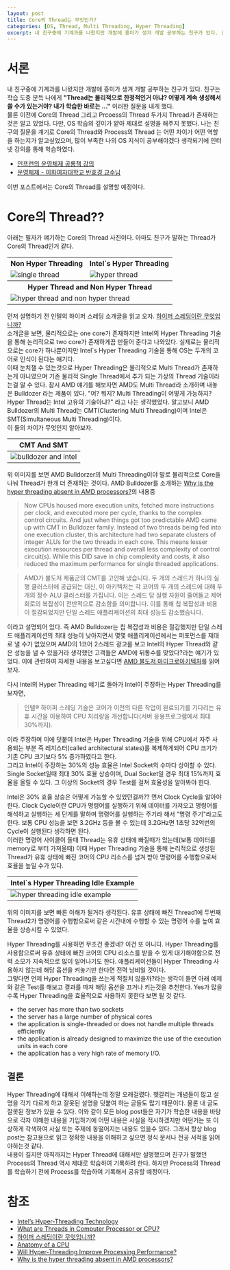 ```yaml
---
layout: post
title: Core의 Thread는 무엇인가?
categories: [OS, Thread, Multi Threading, Hyper Threading]
excerpt: 내 친구중에 기계과를 나왔지만 개발에 흥미가 생겨 개발 공부하는 친구가 있다. 친구는 학습 도중 문득 나에게 "Thread는 물리적으로 한정적인거 아냐? 어떻게 계속 생성해서 쓸 수가 있는거야? 내가 학습한 바로는 ..." 이러한 질문을 내게 했다.
---
```


# 서론

내 친구중에 기계과를 나왔지만 개발에 흥미가 생겨 개발 공부하는 친구가 있다. 친구는 학습 도중 문득 나에게 **"Thread는 물리적으로 한정적인거 아냐? 어떻게 계속 생성해서 쓸 수가 있는거야? 내가 학습한 바로는 ..."** 이러한 질문을 내게 했다.  
물론 이전에 Core의 Thread 그리고 Prcoess의 Thread 두가지 Thread가 존재하는 것은 알고 있었다. 다만, OS 학습의 깊이가 얕아 제대로 설명을 해주지 못했다. 나는 친구의 질문을 계기로 Core의 Thread와 Process의 Thread 는 어떤 차이가 어떤 역할을 하는지가 알고싶었으며, 많이 부족한 나의 OS 지식이 공부해야겠다 생각되기에 인터넷 강의를 통해 학습하였다.

- [인프런의 운영체제 공룡책 강의](https://www.inflearn.com/course/%EC%9A%B4%EC%98%81%EC%B2%B4%EC%A0%9C-%EA%B3%B5%EB%A3%A1%EC%B1%85-%EC%A0%84%EA%B3%B5%EA%B0%95%EC%9D%98/dashboard)
- [운영체제 - 이화여자대학교 반효경 교수님](http://www.kocw.net/home/search/kemView.do?kemId=1046323)

이번 포스트에서는 Core의 Thread를 설명할 예정이다.

# Core의 Thread??

아래는 필자가 얘기하는 Core의 Thread 사진이다. 아마도 친구가 말하는 Thread가 Core의 Thread인거 같다.

<table>
    <tr>
        <th>Non Hyper Threading</th>
        <th>Intel`s Hyper Threading</th>
    </tr>
    <tr>
        <td><img src="/assets/images/os/core-thread/intel_single-thread.jpeg" alt="single thread" /></td>
        <td><img src="/assets/images/os/core-thread/intel_hyper-thread.jpeg" alt="hyper thread" /></td>
    </tr>
    <tr>
        <th colspan="2">Hyper Thread and Non Hyper Thread</th>
    </tr>
    <tr>
        <td colspan="2"><img src="/assets/images/os/core-thread/hyper-thread and non hyper-thread.gif" alt="hyper thread and non hyper thread" /></td>
    </tr>
</table>

먼저 설명하기 전 인텔의 하이퍼 스레딩 소개글을 읽고 오자. [하이퍼 스레딩이란 무엇입니까?](https://www.intel.co.kr/content/www/kr/ko/gaming/resources/hyper-threading.html)  
소개글을 보면, 물리적으로는 one core가 존재하지만 Intel의 Hyper Threading 기술을 통해 논리적으로 two core가 존재하게끔 만들어 준다고 나와있다. 실제로는 물리적으로는 core가 하나뿐이지만 Intel`s Hyper Threading 기술을 통해 OS는 두개의 코어로 인식이 된다는 얘기다.  
이때 눈치챌 수 있는것으로 Hyper Threading은 물리적으로 Multi Thread가 존재하는게 아니였으며 기존 물리적 Single Thread에서 추가 되는 가상의 Thread 기술이라는걸 알 수 있다. 잠시 AMD 얘기를 해보자면 AMD도 Multi Thread라 소개하며 내놓은 Bulldozer 라는 제품이 있다. "어? 뭐지? Multi Threading이 어떻게 가능하지? Hyper Thread는 Intel 고유의 기술아냐?" 라고 나는 생각했었다. 알고보니 AMD Bulldozer의 Multi Thread는 CMT(Clustering Multi Threading)이며 Intel은 SMT(Simultaneous Multi Threading)이다.  
이 둘의 차이가 무엇인지 알아보자.

<table>
    <thead>
        <th>CMT And SMT</th>
    </thead>
    <tbody>
        <td><img src="/assets/images/os/core-thread/bulldozer-and-intel.jpeg" alt="bulldozer and intel" /></td>
    </tbody>
</table>

위 이미지를 보면 AMD Bulldorzer의 Multi Threading이야 말로 물리적으로 Core을 나눠 Thread가 한개 더 존재하는 것이다. AMD Bulldozer를 소개하는 [Why is the hyper threading absent in AMD processors?](https://www.quora.com/Why-is-the-hyper-threading-absent-in-AMD-processors)의 내용중

> Now CPUs housed more execution units, fetched more instructions per clock, and executed more per cycle, thanks to the complex control circuits. And just when things got too predictable AMD came up with CMT in Bulldozer family. Instead of two threads being fed into one execution cluster, this architecture had two separate clusters of integer ALUs for the two threads in each core. This means lesser execution resources per thread and overall less complexity of control circuit(s). While this DID save in chip complexity and costs, it also reduced the maximum performance for single threaded applications.

> AMD가 불도저 제품군의 CMT를 고안해 냈습니다. 두 개의 스레드가 하나의 실행 클러스터에 공급되는 대신, 이 아키텍처는 각 코어의 두 개의 스레드에 대해 두 개의 정수 ALU 클러스터를 가집니다. 이는 스레드 당 실행 자원이 줄어들고 제어 회로의 복잡성이 전반적으로 감소함을 의미합니다. 이를 통해 칩 복잡성과 비용이 절감되었지만 단일 스레드 애플리케이션의 최대 성능도 감소했습니다.

이라고 설명되어 있다. 즉 AMD Bulldozer는 칩 복잡성과 비용은 절감했지만 단일 스레드 애플리케이션의 최대 성능이 낮아지면서 몇몇 애플리케이션에서는 퍼포먼스를 제대로 낼 수가 없었으며 AMD의 1코어 2스레드 광고를 보고 Intel의 Hyper Thread와 같은 성능을 낼 수 있을거라 생각했던 고객들은 AMD에 뒤통수를 맞았다?라는 얘기가 있었다. 이에 관련하여 자세한 내용을 보고싶다면 [AMD 불도저 마이크로아키텍처](https://namu.wiki/w/AMD%20%EB%B6%88%EB%8F%84%EC%A0%80%20%EB%A7%88%EC%9D%B4%ED%81%AC%EB%A1%9C%EC%95%84%ED%82%A4%ED%85%8D%EC%B2%98)를 읽어보자.

다시 Intel의 Hyper Threading 얘기로 돌아가 Intel이 주장하는 Hyper Threading를 보자면,

> 인텔® 하이퍼 스레딩 기술은 코어가 이전의 다른 작업이 완료되기를 기다리는 유휴 시간을 이용하여 CPU 처리량을 개선합니다(서버 응용프로그램에서 최대 30%까지).

이라 주장하며 이에 덧붙여 Intel은 Hyper Threading 기술을 위해 CPU에서 자주 사용되는 부분 즉 레지스터(called architectural states)를 복제하게되어 CPU 크기가 기존 CPU 크기보다 5% 증가하였다고 한다.  
그리고 Intel이 주장하는 30%의 성능 효율은 Intel Socket의 수마다 상이할 수 있다. Single Socket일때 최대 30% 효율 상승이며, Dual Socket일 경우 최대 15%까지 효율을 올릴 수 있다. 그 이상의 Socket의 경우 Test를 걸쳐 효율성을 알아봐야 한다.

Intel은 30% 효율 상승은 어떻게 가능할 수 있었던걸까?? 먼저 Clock Cycle을 알아야한다. Clock Cycle이란 CPU가 명령어를 실행하기 위해 데이터를 가져오고 명령어를 해석하고 실행하는 세 단계를 말하며 명령어를 실행하는 주기라 해서 "명령 주기"라고도 한다. 보통 CPU 성능을 보면 3.2GHz 등을 볼 수 있는데 3.2GHz면 1초당 32억번의 Cycle이 실행된다 생각하면 된다.  
이러한 명령어 사이클이 돌때 Thread는 유휴 상태에 빠질때가 있는데(보통 데이터를 memory로 부터 가져올때) 이때 Hyper Threading 기술을 통해 논리적으로 생성된 Thread가 유휴 상태에 빠진 코어의 CPU 리소스를 넘겨 받아 명령어를 수행함으로써 효율을 높일 수가 있다.

<table>
    <thead>
        <th>Intel`s Hyper Threading Idle Example</th>
    </thead>
    <tbody>
        <td><img src="/assets/images/os/core-thread/hyper-threading-idle.gif" alt="hyper threading idle example" /></td>
    </tbody>
</table>

위의 이미지를 보면 빠른 이해가 될거라 생각된다. 유휴 상태에 빠진 Thread1에 두번째 Thread2가 명령어를 수행함으로써 같은 시간내에 수행할 수 있는 명령어 수를 높여 효율을 상승시킬 수 있었다.

Hyper Threading를 사용하면 무조건 좋겠네? 이건 또 아니다. Hyper Threading를 사용함으로써 유휴 상태에 빠진 코어의 CPU 리소스를 받을 수 있게 대기해야함으로 전력 소모가 지속적으로 많이 일어나기도 한다. 애플리케이션들이 Hyper Threading 사용하지 않는데 해당 옵션을 켜놓기만 한다면 전력 낭비일 것이다.  
그렇다면 언제 Hyper Threading을 쓰는게 적절치 않을까?라는 생각이 들면 아래 예제와 같은 Test를 해보고 결과를 따져 해당 옵션을 끄거나 키는것을 추천한다. Yes가 많을 수록 Hyper Threading을 효율적으로 사용하지 못한다 보면 될 것 같다.

- the server has more than two sockets
- the server has a large number of physical cores
- the application is single-threaded or does not handle multiple threads efficiently
- the application is already designed to maximize the use of the execution units in each core
- the application has a very high rate of memory I/O.

## 결론

Hyper Threading에 대해서 이해하는데 정말 오래걸렸다. 헷갈리는 개념들이 많고 설명을 각기 다르게 하고 잘못된 설명을 덧붙여 하는 글들도 많기 때문이다. 물론 내 글도 잘못된 정보가 있을 수 있다. 이와 같이 모든 blog post들은 자기가 학습한 내용을 바탕으로 각자 이해한 내용을 기입하기에 어떤 내용은 사실을 적시하겠지만 어떤거는 또 이상하게 각색하여 사실 또는 주제에 동떨어지는 내용도 있을수 있다. 그래서 항상 blog post는 참고용으로 읽고 정확한 내용을 이해하고 싶으면 정식 문서나 전공 서적을 읽어야하는것 같다.  
내용이 길지만 아직까지는 Hyper Thread에 대해서만 설명했으며 친구가 말했던 Process의 Thread 역시 제대로 학습하여 기록하려 한다. 하지만 Process의 Thread를 학습하기 전에 Process를 학습하여 기록해서 공유할 예정이다.

# 참조

- [Intel’s Hyper-Threading Technology](https://techgenix.com/intels-hyper-threading-technology/)
- [What are Threads in Computer Processor or CPU?](https://www.geeksforgeeks.org/what-are-threads-in-computer-processor-or-cpu/)
- [하이퍼 스레딩이란 무엇입니까?](https://www.intel.co.kr/content/www/kr/ko/gaming/resources/hyper-threading.html)
- [Anatomy of a CPU](https://www.techspot.com/article/2000-anatomy-cpu/)
- [Will Hyper-Threading Improve Processing Performance?](https://medium.com/@ITsolutions/will-hyper-threading-improve-processing-performance-15cba11add74)
- [Why is the hyper threading absent in AMD processors?](https://www.quora.com/Why-is-the-hyper-threading-absent-in-AMD-processors)
